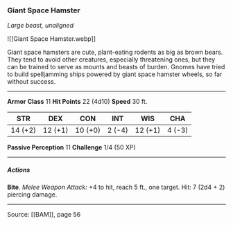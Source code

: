 ### Giant Space Hamster
_Large beast, unaligned_

![[Giant Space Hamster.webp]]

Giant space hamsters are cute, plant-eating rodents as big as brown bears. They tend to avoid other creatures, especially threatening ones, but they can be trained to serve as mounts and beasts of burden. Gnomes have tried to build spelljamming ships powered by giant space hamster wheels, so far without success.




---

**Armor Class** 11
**Hit Points** 22 (4d10)
**Speed** 30 ft.

| STR     | DEX     | CON     | INT     | WIS     | CHA     |
|---------|---------|---------|---------|---------|---------|
| 14 (+2) | 12 (+1) | 10 (+0) | 2 (-4) | 12 (+1) | 4 (-3) |

**Passive Perception** 11
**Challenge** 1/4 (50 XP)

---

##### Actions
**Bite**. _Melee Weapon Attack:_ +4 to hit, reach 5 ft., one target. Hit: 7 (2d4 + 2) piercing damage.


---

Source: [[BAM]], page 56